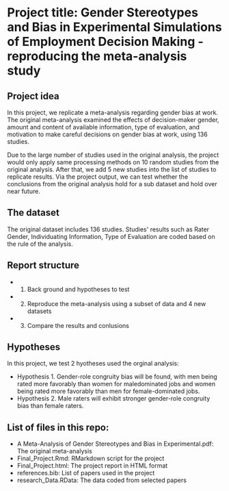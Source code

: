 # Project title: Gender Stereotypes and Bias in Experimental Simulations of Employment Decision Making - reproducing the meta-analysis study
## Project idea
In this project, we replicate a meta-analysis regarding gender bias at work. The original meta-analysis examined the effects of decision-maker gender, amount and content of available information, type of evaluation, and motivation to make careful decisions on gender bias at work, using 136 studies. 

Due to the large number of studies used in the original analysis, the project would only apply same processing methods on 10 random studies from the original analysis. After that, we add 5 new studies into the list of studies to replicate results. Via the project output, we can test whether the conclusions from the original analysis hold for a sub dataset and hold over near future.

## The dataset
The original dataset includes 136 studies. Studies' results such as Rater Gender, Individuating Information, Type of Evaluation are coded based on the rule of the analysis. 

## Report structure
* 1. Back ground and hypotheses to test 
* 2. Reproduce the meta-analysis using a subset of data and 4 new datasets
* 3. Compare the results and conlusions

## Hypotheses
In this project, we test 2 hyotheses used the orginal analysis:
* Hypothesis 1. Gender-role congruity bias will be found, with men being rated more favorably than women for maledominated jobs and women being rated more favorably than men for female-dominated jobs.
* Hypothesis 2. Male raters will exhibit stronger gender-role congruity bias than female raters.

## List of files in this repo:
* A Meta-Analysis of Gender Stereotypes and Bias in Experimental.pdf: The original meta-analysis
* Final_Project.Rmd: RMarkdown script for the project
* Final_Project.html: The project report in HTML format
* references.bib: List of papers used in the project
* research_Data.RData: The data coded from selected papers

